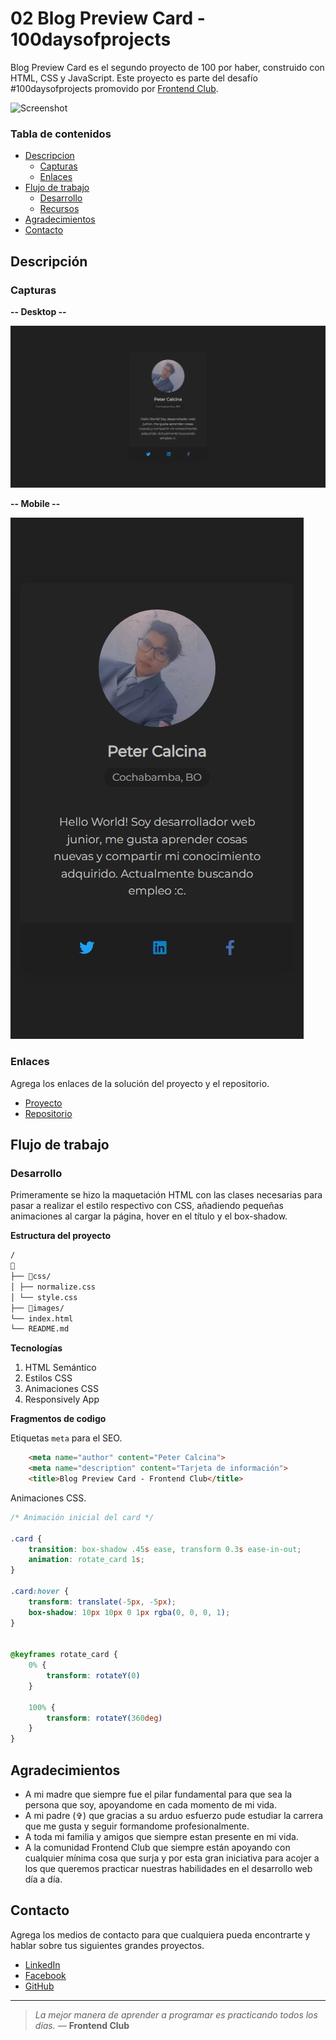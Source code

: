 # 02 Blog Preview Card - 100daysofprojects

Blog Preview Card es el segundo proyecto de 100 por haber, construido con HTML, CSS y JavaScript. Este proyecto es parte del desafío #100daysofprojects promovido por [Frontend Club](https://www.facebook.com/frontendclubfb).

![Screenshot](https://cdn.hashnode.com/res/hashnode/image/upload/v1713842391726/5b6cfd33-1c03-40c3-9e97-e105784b6f4c.png?w=1600&h=840&fit=crop&crop=entropy&auto=compress,format&format=webp)

### Tabla de contenidos

- [Descripcion](#descripcion)
  - [Capturas](#capturas)
  - [Enlaces](#enlaces)
- [Flujo de trabajo](#flujo-de-trabajo)
  - [Desarrollo](#desarrollo)
  - [Recursos](#recursos)
- [Agradecimientos](#agradecimientos)
- [Contacto](#contacto)

## Descripción

### Capturas

**-- Desktop --**

![Captura](https://github.com/PeterCalcina/01-day-profile-card/blob/master/images/capturas/desktop.png)

**-- Mobile --**

![Captura](https://github.com/PeterCalcina/01-day-profile-card/blob/master/images/capturas/mobile.png)

### Enlaces

Agrega los enlaces de la solución del proyecto y el repositorio.

- [Proyecto](https://02-blogpreview-card.netlify.app/)
- [Repositorio](https://github.com/PeterCalcina/01-day-profile-card.git)

## Flujo de trabajo

### Desarrollo

Primeramente se hizo la maquetación HTML con las clases necesarias para pasar a realizar el estilo respectivo con CSS, añadiendo pequeñas animaciones al cargar la página, hover en el título y el box-shadow.

**Estructura del proyecto**

```txt
/
📂
├── 📂css/
│ ├── normalize.css
│ └── style.css
├── 📂images/
└── index.html
└── README.md
```

**Tecnologías**

1. HTML Semántico
2. Estilos CSS
3. Animaciones CSS
4. Responsively App


**Fragmentos de codigo**

Etiquetas `meta` para el SEO.

```html
    <meta name="author" content="Peter Calcina">
    <meta name="description" content="Tarjeta de información">
    <title>Blog Preview Card - Frontend Club</title>
```

Animaciones CSS.

```css
/* Animación inicial del card */

.card {
	transition: box-shadow .45s ease, transform 0.3s ease-in-out;
	animation: rotate_card 1s;
}

.card:hover {
	transform: translate(-5px, -5px);
	box-shadow: 10px 10px 0 1px rgba(0, 0, 0, 1);
}


@keyframes rotate_card {
	0% {
		transform: rotateY(0)
	}

	100% {
		transform: rotateY(360deg)
	}
}
```

## Agradecimientos

- A mi madre que siempre fue el pilar fundamental para que sea la persona que soy, apoyandome en cada momento de mi vida.
- A mi padre (✞) que gracias a su arduo esfuerzo pude estudiar la carrera que me gusta y seguir formandome profesionalmente.
- A toda mi familia y amigos que siempre estan presente en mi vida.
- A la comunidad Frontend Club que siempre están apoyando con cualquier mínima cosa que surja y por esta gran iniciativa para acojer a los que queremos practicar nuestras habilidades en el desarrollo web día a día.

## Contacto

Agrega los medios de contacto para que cualquiera pueda encontrarte y hablar sobre tus siguientes grandes proyectos.

- [LinkedIn](https://www.linkedin.com/in/peter-c12)
- [Facebook](https://www.facebook.com/rodrigo.calcina.1)
- [GitHub](https://github.com/PeterCalcina)

---

> _La mejor manera de aprender a programar es practicando todos los días._ — **Frontend Club**
